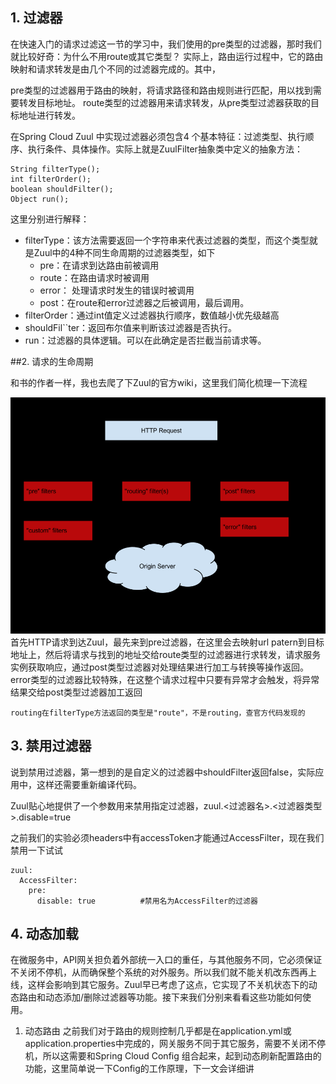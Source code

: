 ## **1. 过滤器**
在快速入门的请求过滤这一节的学习中，我们使用的pre类型的过滤器，那时我们就比较好奇：为什么不用route或其它类型？
实际上，路由运行过程中，它的路由映射和请求转发是由几个不同的过滤器完成的。其中，

pre类型的过滤器用于路由的映射，将请求路径和路由规则进行匹配，用以找到需要转发目标地址。
route类型的过滤器用来请求转发，从pre类型过滤器获取的目标地址进行转发。

在Spring Cloud Zuul 中实现过滤器必须包含4 个基本特征：过滤类型、执行顺序、执行条件、具体操作。实际上就是ZuulFilter抽象类中定义的抽象方法：
```
String filterType();
int filterOrder();
boolean shouldFilter();
Object run();
```
这里分别进行解释：
+ filterType：该方法需要返回一个字符串来代表过滤器的类型，而这个类型就是Zuul中的4种不同生命周期的过滤器类型，如下
    + pre：在请求到达路由前被调用
    + route：在路由请求时被调用
    + error： 处理请求时发生的错误时被调用
    + post：在route和error过滤器之后被调用，最后调用。
+ filterOrder：通过int值定义过滤器执行顺序，数值越小优先级越高
+ shouldFil``ter：返回布尔值来判断该过滤器是否执行。
+ run：过滤器的具体逻辑。可以在此确定是否拦截当前请求等。

##2. 请求的生命周期
    
和书的作者一样，我也去爬了下Zuul的官方wiki，这里我们简化梳理一下流程
    
![](.过滤器解释_images/6807b902.png)
首先HTTP请求到达Zuul，最先来到pre过滤器，在这里会去映射url patern到目标地址上，然后将请求与找到的地址交给route类型的过滤器进行求转发，请求服务实例获取响应，通过post类型过滤器对处理结果进行加工与转换等操作返回。error类型的过滤器比较特殊，在这整个请求过程中只要有异常才会触发，将异常结果交给post类型过滤器加工返回
    
    routing在filterType方法返回的类型是"route"，不是routing，查官方代码发现的
    
## 3. 禁用过滤器
说到禁用过滤器，第一想到的是自定义的过滤器中shouldFilter返回false，实际应用中，这样还需要重新编译代码。

Zuul贴心地提供了一个参数用来禁用指定过滤器，zuul.<过滤器名>.<过滤器类型>.disable=true

之前我们的实验必须headers中有accessToken才能通过AccessFilter，现在我们禁用一下试试
```
zuul: 
  AccessFilter:
    pre:
      disable: true          #禁用名为AccessFilter的过滤器
```

## 4. 动态加载
在微服务中，API网关担负着外部统一入口的重任，与其他服务不同，它必须保证不关闭不停机，从而确保整个系统的对外服务。所以我们就不能关机改东西再上线，这样会影响到其它服务。Zuul早已考虑了这点，它实现了不关机状态下的动态路由和动态添加/删除过滤器等功能。接下来我们分别来看看这些功能如何使用。
1. 动态路由
之前我们对于路由的规则控制几乎都是在application.yml或application.properties中完成的，网关服务不同于其它服务，需要不关闭不停机，所以这需要和Spring Cloud Config 组合起来，起到动态刷新配置路由的功能，这里简单说一下Config的工作原理，下一文会详细讲



